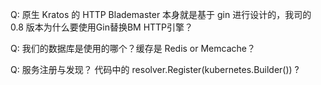 Q: 原生 Kratos 的 HTTP Blademaster 本身就是基于 gin 进行设计的，我司的 0.8 版本为什么要使用Gin替换BM HTTP引擎？





Q: 我们的数据库是使用的哪个？缓存是 Redis or Memcache？





Q: 服务注册与发现？ 代码中的 resolver.Register(kubernetes.Builder()) ?